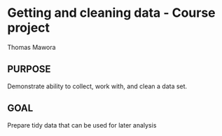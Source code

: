 # Getting and cleaning data - Course project
Thomas Mawora
## PURPOSE  
Demonstrate ability to collect, work with, and clean a data set.
## GOAL
Prepare tidy data that can be used for later analysis
